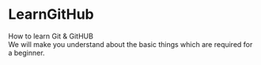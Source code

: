 # LearnGitHub
How to learn Git &amp; GitHUB <br>
We will make you understand about the basic things which are required for a beginner.
